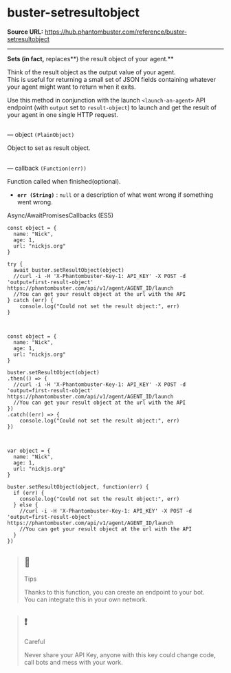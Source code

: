 # buster-setresultobject

**Source URL:** https://hub.phantombuster.com/reference/buster-setresultobject

---

**Sets (in fact,** replaces**) the result object of your agent.**

Think of the result object as the output value of your agent.  
This is useful for returning a small set of JSON fields containing whatever your agent might want to return when it exits.

Use this method in conjunction with the launch `<launch-an-agent>` API endpoint (with `output` set to `result-object`) to launch and get the result of your agent in one single HTTP request.

## 

— object `(PlainObject)`

Object to set as result object.

## 

— callback `(Function(err))`

Function called when finished(optional).

  * **`err (String)`** : `null` or a description of what went wrong if something went wrong.



Async/AwaitPromisesCallbacks (ES5)
    
    
    const object = {
      name: "Nick",
      age: 1,
      url: "nickjs.org"
    }
    
    try {
      await buster.setResultObject(object)
      //curl -i -H 'X-Phantombuster-Key-1: API_KEY' -X POST -d 'output=first-result-object' https://phantombuster.com/api/v1/agent/AGENT_ID/launch
      //You can get your result object at the url with the API
    } catch (err) {
    	console.log("Could not set the result object:", err)
    }
    
    
    
    const object = {
      name: "Nick",
      age: 1,
      url: "nickjs.org"
    }
    
    buster.setResultObject(object)
    .then(() => {
      //curl -i -H 'X-Phantombuster-Key-1: API_KEY' -X POST -d 'output=first-result-object' https://phantombuster.com/api/v1/agent/AGENT_ID/launch
      //You can get your result object at the url with the API
    })
    .catch((err) => {
    	console.log("Could not set the result object:", err)
    })
    
    
    
    var object = {
      name: "Nick",
      age: 1,
      url: "nickjs.org"
    }
    
    buster.setResultObject(object, function(err) {
      if (err) {
        console.log("Could not set the result object:", err)
      } else {
        //curl -i -H 'X-Phantombuster-Key-1: API_KEY' -X POST -d 'output=first-result-object' https://phantombuster.com/api/v1/agent/AGENT_ID/launch
        //You can get your result object at the url with the API
      }
    })
    

> ## 📘
> 
> Tips
> 
> Thanks to this function, you can create an endpoint to your bot.  
>  You can integrate this in your own network.

> ## ❗️
> 
> Careful
> 
> Never share your API Key, anyone with this key could change code, call bots and mess with your work.